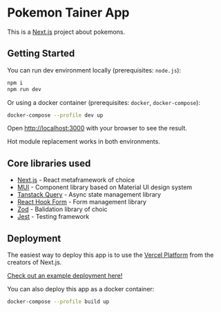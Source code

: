 # Pokemon Tainer App

This is a [Next.js](https://nextjs.org/) project about pokemons.

## Getting Started

You can run dev environment locally (prerequisites: `node.js`):

```bash
npm i
npm run dev
```

Or using a docker container (prerequisites: `docker`, `docker-compose`):

```bash
docker-compose --profile dev up
```

Open [http://localhost:3000](http://localhost:3000) with your browser to see the result.

Hot module replacement works in both environments.

## Core libraries used

- [Next.js](https://nextjs.org/learn) - React metaframework of choice
- [MUI](https://mui.com/) - Component library based on Material UI design system
- [Tanstack Query](https://tanstack.com/query/latest) - Async state management library
- [React Hook Form](https://react-hook-form.com/) - Form management library
- [Zod](https://colinhacks.com/essays/zod) - Balidation library of choic
- [Jest](https://jestjs.io/) - Testing framework

## Deployment

The easiest way to deploy this app is to use the [Vercel Platform](https://vercel.com/new?utm_medium=default-template&filter=next.js&utm_source=create-next-app&utm_campaign=create-next-app-readme) from the creators of Next.js.

[Check out an example deployment here!](https://pokemon-tau-lyart.vercel.app/)

You can also deploy this app as a docker container:

```bash
docker-compose --profile build up
```
